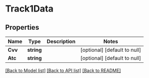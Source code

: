 # Track1Data

## Properties
Name | Type | Description | Notes
------------ | ------------- | ------------- | -------------
**Cvv** | **string** |  | [optional] [default to null]
**Atc** | **string** |  | [optional] [default to null]

[[Back to Model list]](../README.md#documentation-for-models) [[Back to API list]](../README.md#documentation-for-api-endpoints) [[Back to README]](../README.md)


